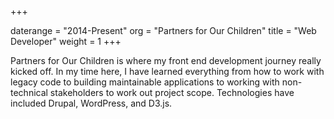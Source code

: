 +++

daterange = "2014-Present"
org = "Partners for Our Children"
title = "Web Developer"
weight = 1
+++

Partners for Our Children is where my front end development journey really kicked off. In my time here, I have learned everything from how to work with legacy code to building maintainable applications to working with non-technical stakeholders to work out project scope. Technologies have included Drupal, WordPress, and D3.js.